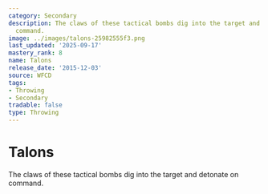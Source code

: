 ```yaml
---
category: Secondary
description: The claws of these tactical bombs dig into the target and detonate on
  command.
image: ../images/talons-25982555f3.png
last_updated: '2025-09-17'
mastery_rank: 8
name: Talons
release_date: '2015-12-03'
source: WFCD
tags:
- Throwing
- Secondary
tradable: false
type: Throwing
---
```


# Talons

The claws of these tactical bombs dig into the target and detonate on command.

